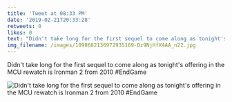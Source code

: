 ```yaml
---
title: 'Tweet at 08:33 PM'
date: '2019-02-21T20:33:28'
retweets: 0
likes: 0
text: "Didn't take long for the first sequel to come along as tonight's offering in the MCU rewatch is Ironman 2 from 2010 #EndGame"
img_filename: /images/1098682136972935169-Dz9NjHfX4AA_n22.jpg
---
```

Didn't take long for the first sequel to come along as tonight's offering in the MCU rewatch is Ironman 2 from 2010 #EndGame

![Didn't take long for the first sequel to come along as tonight's offering in the MCU rewatch is Ironman 2 from 2010 #EndGame](/images/1098682136972935169-Dz9NjHfX4AA_n22.jpg "Didn't take long for the first sequel to come along as tonight's offering in the MCU rewatch is Ironman 2 from 2010 #EndGame")
